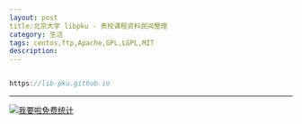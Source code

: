 ```yaml
---
layout: post
title:北京大学 libpku - 贵校课程资料民间整理
category: 生活
tags: centos,ftp,Apache,GPL,LGPL,MIT
description: 
---
```


```javascript

https://lib-pku.github.io

```



---


<script language="javascript" type="text/javascript" src="//js.users.51.la/19176892.js"></script>
<noscript><a href="//www.51.la/?19176892" target="_blank"><img alt="&#x6211;&#x8981;&#x5566;&#x514D;&#x8D39;&#x7EDF;&#x8BA1;" src="//img.users.51.la/19176892.asp" style="border:none" /></a></noscript>


